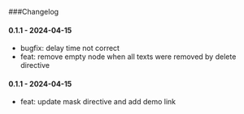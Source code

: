 ###Changelog

#### 0.1.1 - 2024-04-15
- bugfix: delay time not correct
- feat: remove empty node when all texts were removed by delete directive
#### 0.1.1 - 2024-04-15
- feat: update mask directive and add demo link